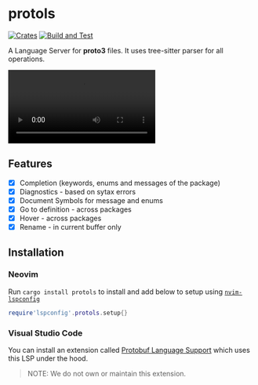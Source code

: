 # protols
[![Crates](https://img.shields.io/crates/v/protols.svg)](https://crates.io/crates/protols)
[![Build and Test](https://github.com/coder3101/protols/actions/workflows/ci.yml/badge.svg)](https://github.com/coder3101/protols/actions/workflows/ci.yml)

A Language Server for **proto3** files. It uses tree-sitter parser for all operations.

![](./assets/protols.mov)

## Features 
- [x] Completion (keywords, enums and messages of the package)
- [x] Diagnostics - based on sytax errors
- [x] Document Symbols for message and enums
- [x] Go to definition - across packages
- [x] Hover - across packages
- [x] Rename - in current buffer only

## Installation

### Neovim
Run `cargo install protols` to install and add below to setup using [`nvim-lspconfig`](https://github.com/neovim/nvim-lspconfig/blob/master/doc/server_configurations.md#protols)

```lua
require'lspconfig'.protols.setup{}

```

### Visual Studio Code

You can install an extension called [Protobuf Language Support](https://marketplace.visualstudio.com/items?itemName=ianandhum.protobuf-support) which uses this LSP under the hood.

> NOTE: We do not own or maintain this extension.
